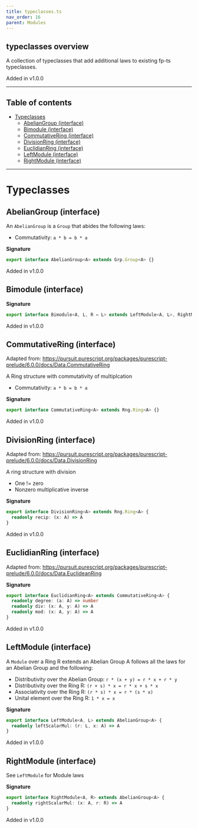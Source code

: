 ```yaml
---
title: typeclasses.ts
nav_order: 16
parent: Modules
---
```


## typeclasses overview

A collection of typeclasses that add additional laws to existing fp-ts typeclasses.

Added in v1.0.0

---

<h2 class="text-delta">Table of contents</h2>

- [Typeclasses](#typeclasses)
  - [AbelianGroup (interface)](#abeliangroup-interface)
  - [Bimodule (interface)](#bimodule-interface)
  - [CommutativeRing (interface)](#commutativering-interface)
  - [DivisionRing (interface)](#divisionring-interface)
  - [EuclidianRing (interface)](#euclidianring-interface)
  - [LeftModule (interface)](#leftmodule-interface)
  - [RightModule (interface)](#rightmodule-interface)

---

# Typeclasses

## AbelianGroup (interface)

An `AbelianGroup` is a `Group` that abides the following laws:

- Commutativity: `a * b = b * a`

**Signature**

```ts
export interface AbelianGroup<A> extends Grp.Group<A> {}
```

Added in v1.0.0

## Bimodule (interface)

**Signature**

```ts
export interface Bimodule<A, L, R = L> extends LeftModule<A, L>, RightModule<A, R> {}
```

Added in v1.0.0

## CommutativeRing (interface)

Adapted from:
https://pursuit.purescript.org/packages/purescript-prelude/6.0.0/docs/Data.CommutativeRing

A Ring structure with commutativity of multiplcation

- Commutativity: `a * b = b * a`

**Signature**

```ts
export interface CommutativeRing<A> extends Rng.Ring<A> {}
```

Added in v1.0.0

## DivisionRing (interface)

Adapted from:
https://pursuit.purescript.org/packages/purescript-prelude/6.0.0/docs/Data.DivisionRing

A ring structure with division

- One != zero
- Nonzero multiplicative inverse

**Signature**

```ts
export interface DivisionRing<A> extends Rng.Ring<A> {
  readonly recip: (x: A) => A
}
```

Added in v1.0.0

## EuclidianRing (interface)

Adapted from:
https://pursuit.purescript.org/packages/purescript-prelude/6.0.0/docs/Data.EuclideanRing

**Signature**

```ts
export interface EuclidianRing<A> extends CommutativeRing<A> {
  readonly degree: (a: A) => number
  readonly div: (x: A, y: A) => A
  readonly mod: (x: A, y: A) => A
}
```

Added in v1.0.0

## LeftModule (interface)

A `Module` over a Ring R extends an Abelian Group A follows all the laws for an Abelian
Group and the following:

- Distributivity over the Abelian Group: `r * (x + y) = r * x + r * y`
- Distributivity over the Ring R: `(r + s) * x = r * x + s * x`
- Associativity over the Ring R: `(r * s) * x = r * (s * x)`
- Unital element over the Ring R: `1 * x = x`

**Signature**

```ts
export interface LeftModule<A, L> extends AbelianGroup<A> {
  readonly leftScalarMul: (r: L, x: A) => A
}
```

Added in v1.0.0

## RightModule (interface)

See `LeftModule` for Module laws

**Signature**

```ts
export interface RightModule<A, R> extends AbelianGroup<A> {
  readonly rightScalarMul: (x: A, r: R) => A
}
```

Added in v1.0.0
